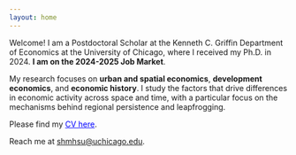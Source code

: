```yaml
---
layout: home
---
```


Welcome! I am a Postdoctoral Scholar at the Kenneth C. Griffin Department of Economics at the University of Chicago, where I received my Ph.D. in 2024. **I am on the 2024-2025 Job Market**.

My research focuses on **urban and spatial economics**, **development economics**, and **economic history**. I study the factors that drive differences in economic activity across space and time, with a particular focus on the mechanisms behind regional persistence and leapfrogging.

Please find my <a href="/assets/cv/cv_hsu.pdf" target="_blank" style="color: blue;">CV here</a>.

Reach me at <a href="mailto:shmhsu@uchicago.edu" style="color: blue;">shmhsu@uchicago.edu</a>.
